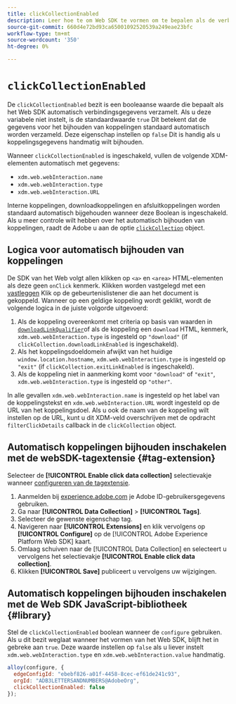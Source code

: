 ```yaml
---
title: clickCollectionEnabled
description: Leer hoe te om Web SDK te vormen om te bepalen als de verbinding gegevens klikt automatisch wordt verzameld.
source-git-commit: 660d4e72bd93ca65001092520539a249eae23bfc
workflow-type: tm+mt
source-wordcount: '350'
ht-degree: 0%

---
```



# `clickCollectionEnabled`

De `clickCollectionEnabled` bezit is een booleaanse waarde die bepaalt als het Web SDK automatisch verbindingsgegevens verzamelt. Als u deze variabele niet instelt, is de standaardwaarde `true` Dit betekent dat de gegevens voor het bijhouden van koppelingen standaard automatisch worden verzameld. Deze eigenschap instellen op `false` Dit is handig als u koppelingsgegevens handmatig wilt bijhouden.

Wanneer `clickCollectionEnabled` is ingeschakeld, vullen de volgende XDM-elementen automatisch met gegevens:

* `xdm.web.webInteraction.name`
* `xdm.web.webInteraction.type`
* `xdm.web.webInteraction.URL`

Interne koppelingen, downloadkoppelingen en afsluitkoppelingen worden standaard automatisch bijgehouden wanneer deze Boolean is ingeschakeld. Als u meer controle wilt hebben over het automatisch bijhouden van koppelingen, raadt de Adobe u aan de optie [`clickCollection`](clickcollection.md) object.

## Logica voor automatisch bijhouden van koppelingen

De SDK van het Web volgt allen klikken op `<a>` en `<area>` HTML-elementen als deze geen `onClick` kenmerk. Klikken worden vastgelegd met een [vastleggen](https://www.w3.org/TR/uievents/#capture-phase) Klik op de gebeurtenislistener die aan het document is gekoppeld. Wanneer op een geldige koppeling wordt geklikt, wordt de volgende logica in de juiste volgorde uitgevoerd:

1. Als de koppeling overeenkomt met criteria op basis van waarden in [`downloadLinkQualifier`](downloadlinkqualifier.md)of als de koppeling een `download` HTML, kenmerk, `xdm.web.webInteraction.type` is ingesteld op `"download"` (if `clickCollection.downloadLinkEnabled` is ingeschakeld).
1. Als het koppelingsdoeldomein afwijkt van het huidige `window.location.hostname`, `xdm.web.webInteraction.type` is ingesteld op `"exit"` (if `clickCollection.exitLinkEnabled` is ingeschakeld).
1. Als de koppeling niet in aanmerking komt voor `"download"` of `"exit"`, `xdm.web.webInteraction.type` is ingesteld op `"other"`.

In alle gevallen `xdm.web.webInteraction.name` is ingesteld op het label van de koppelingstekst en `xdm.web.webInteraction.URL` wordt ingesteld op de URL van het koppelingsdoel. Als u ook de naam van de koppeling wilt instellen op de URL, kunt u dit XDM-veld overschrijven met de opdracht `filterClickDetails` callback in de `clickCollection` object.

## Automatisch koppelingen bijhouden inschakelen met de webSDK-tagextensie {#tag-extension}

Selecteer de **[!UICONTROL Enable click data collection]** selectievakje wanneer [configureren van de tagextensie](/help/tags/extensions/client/web-sdk/web-sdk-extension-configuration.md).

1. Aanmelden bij [experience.adobe.com](https://experience.adobe.com) je Adobe ID-gebruikersgegevens gebruiken.
1. Ga naar **[!UICONTROL Data Collection]** > **[!UICONTROL Tags]**.
1. Selecteer de gewenste eigenschap tag.
1. Navigeren naar **[!UICONTROL Extensions]** en klik vervolgens op **[!UICONTROL Configure]** op de [!UICONTROL Adobe Experience Platform Web SDK] kaart.
1. Omlaag schuiven naar de [!UICONTROL Data Collection] en selecteert u vervolgens het selectievakje **[!UICONTROL Enable click data collection]**.
1. Klikken **[!UICONTROL Save]** publiceert u vervolgens uw wijzigingen.

## Automatisch koppelingen bijhouden inschakelen met de Web SDK JavaScript-bibliotheek {#library}

Stel de `clickCollectionEnabled` boolean wanneer de `configure` gebruiken. Als u dit bezit weglaat wanneer het vormen van het Web SDK, blijft het in gebreke aan `true`. Deze waarde instellen op `false` als u liever instelt `xdm.web.webInteraction.type` en `xdm.web.webInteraction.value` handmatig.

```js
alloy(configure, {
  edgeConfigId: "ebebf826-a01f-4458-8cec-ef61de241c93",
  orgId: "ADB3LETTERSANDNUMBERS@AdobeOrg",
  clickCollectionEnabled: false
});
```

